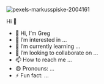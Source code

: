 ![pexels-markusspiske-2004161](https://github.com/user-attachments/assets/385c396c-5fc3-4036-b2de-10c0dc1de6a7)

Hi 👋


- 👋 Hi, I’m Greg
- 👀 I’m interested in ...
- 🌱 I’m currently learning ...
- 💞️ I’m looking to collaborate on ...
- 📫 How to reach me ...
- 😄 Pronouns: ...
- ⚡ Fun fact: ...

<!---
gwilkinson01/gwilkinson01 is a ✨ special ✨ repository because its `README.md` (this file) appears on your GitHub profile.
You can click the Preview link to take a look at your changes.
--->
